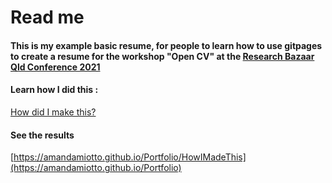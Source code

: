 # Read me

#### This is my example basic resume, for people to learn how to use gitpages to create a resume for the workshop "Open CV" at the [Research Bazaar Qld Conference 2021](https://resbaz.github.io/resbaz2021qld/)

#### Learn how I did this :
[How did I make this?](https://amandamiotto.github.io/Portfolio/HowIMadeThis)

#### See the results
[https://amandamiotto.github.io/Portfolio/HowIMadeThis](https://amandamiotto.github.io/Portfolio)
